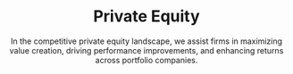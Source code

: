 ---
layout: industry
order: 1
title: Private Equity
subtitle: "In the competitive private equity landscape, we assist firms in maximizing value creation, driving performance improvements, and enhancing returns across portfolio companies."
intro: "SLKone partners with private equity firms to maximize value creation throughout the investment lifecycle. We bring a unique blend of strategic insight and operational expertise to drive performance improvements, accelerate growth, and enhance returns across portfolio companies."
landscape-title: "The Private Equity Landscape"
landscape-intro: "The private equity landscape is characterized by:"
landscape:
  - "Increasing competition for quality assets"
  - "Pressure to generate returns in a low-yield environment"
  - "Growing importance of operational value creation"
  - "Rising interest rates and economic uncertainty"
  - "Emphasis on ESG considerations in investment decisions"
landscape-conclusion: "These factors necessitate a more hands-on, value-driven approach to portfolio management."
approach-title: "Our Approach"
approach-intro: "SLKone's methodology is tailored to the unique challenges of private equity, focusing on:"
approach:
  - "Value Creation Planning: Developing actionable roadmaps for EBITDA growth"
  - "Operational Due Diligence: Identifying improvement opportunities pre-acquisition"
  - "Post-Merger Integration: Ensuring smooth transitions and quick wins"
  - "Performance Optimization: Driving operational excellence across portfolio companies"
  - "Exit Readiness: Maximizing value in preparation for exit"
why_choose:
  - "End-to-End Expertise: Comprehensive support across the entire M&A lifecycle."
  - "Hands-On Approach: Working alongside your team for successful implementation."
  - "Cross-Industry Experience: Insights from a wide range of industries to enhance your processes."
  - "Data-Driven Decisions: Leveraging advanced analytics for strategic insights."
  - "Value Creation Focus: Strategies designed to maximize value and achieve synergy targets."
  - "Customized Solutions: Tailored approaches recognizing unique transaction needs."
  - "Change Management Specialists: Managing the human side of M&A for smooth transitions."
  - "Rapid Deployment: Quick mobilization to support time-sensitive activities."
cta: "Ready to maximize value across your private equity portfolio? Contact SLKone today to discover how our tailored solutions can accelerate performance and enhance returns."
icon: "fa-solid fa-briefcase"
---
